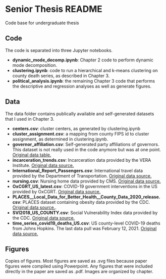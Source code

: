 # Senior Thesis README
Code base for undergraduate thesis

## Code

The code is separated into three Jupyter notebooks.

* **dynamic_mode_decomp.ipynb**: Chapter 2 code to perform dynamic mode decomposition.
* **clustering.ipynb**: code to run a hierarchical and k-means clustering on county death series, as described in Chapter 3.
* **political_analysis.ipynb**: the remaining Chapter 3 code that performs the descriptive and regression analyses as well as generate figures.

## Data

The data folder contains publically available and self-generated datasets that I used in Chapter 3.

* **centers.csv**: cluster centers, as generated by clustering.ipynb
* **cluster_assignment.csv**: a mapping from county FIPS id to cluster assignment, as determined in clustering.ipynb.
* **governor_affiliation.csv**: Self-generated party affiliations of governors. This dataset is not really used in the code anymore but was at one point. [Original data table.](https://ballotpedia.org/Partisan_composition_of_governors)
* **incarceration_trends.csv**: Incarceration data provided by the VERA Institute. [Original data source.](https://github.com/vera-institute/incarceration-trends)
* **International_Report_Passengers.csv**: International travel data provided by the Department of Transportation. [Original data source.](https://data.transportation.gov/Aviation/International_Report_Passengers/xgub-n9bw) 
* **nursing.csv**: Nursing home data provided by CMS. [Original data source.](https://data.cms.gov/provider-data/dataset/4pq5-n9py)
* **OxCGRT_US_latest.csv**: COVID-19 government interventions in the US provided by OxCGRT. [Original data source.](https://github.com/OxCGRT/USA-covid-policy) 
* **PLACES__Local_Data_for_Better_Health__County_Data_2020_release.csv**: PLACES dataset containing obesity data provided by the CDC. [Original data source.](https://nccd.cdc.gov/PLACES/rdPage.aspx?rdReport=DPH_500_Cities.ComparisonReport). 
* **SVI2018_US_COUNTY.csv**: Social Vulnerability Index data provided by the CDC. [Original data source.](https://www.atsdr.cdc.gov/placeandhealth/svi/data_documentation_download.html)
* **time_series_covid19_deaths_US.csv**: US county-level COVID-19 deaths from Johns Hopkins. The last data pull was February 12, 2021. [Original data source.](https://github.com/CSSEGISandData/COVID-19)

## Figures

Copies of figures. Most figures are saved as .svg files because paper figures were compiled using Powerpoint. Any figures that were included directly in the paper are saved as .pdf. Images are organized by chapter.
